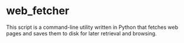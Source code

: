 # web_fetcher
This script is a command-line utility written in Python that fetches web pages and saves them to disk for later retrieval and browsing.
